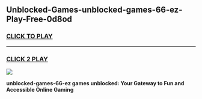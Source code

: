 
## Unblocked-Games-unblocked-games-66-ez-Play-Free-0d8od
<h3>
<a href="https://premium76.site?title=unblocked-games-66-ez&ref=21A">CLICK TO PLAY</a></h3>
<hr>

<h3>
<a href="https://premium76.site?title=unblocked-games-66-ez&ref=21A">CLICK 2 PLAY</a>
  
</h3>

<a href="https://premium76.site?title=unblocked-games-66-ez&ref=21A"><img src="https://clearcache.store/games.png"></a>


**unblocked-games-66-ez games unblocked: Your Gateway to Fun and Accessible Online Gaming**
